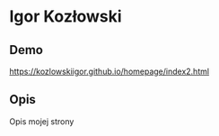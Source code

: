 # Igor Kozłowski

## Demo

https://kozlowskiigor.github.io/homepage/index2.html

## Opis

Opis mojej strony
